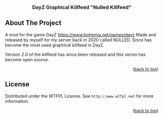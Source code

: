 <h3 align="center">DayZ Graphical Killfeed "Nulled Killfeed"</h3>







</div>















<!-- ABOUT THE PROJECT -->



## About The Project



A mod for the game DayZ https://www.bohemia.net/games/dayz
Made and released by myself for my server back in 2020 called NULLED.
Since has become the most used graphical killfeed in DayZ.

Version 2.0 of the killfeed has since been released and this verion has become open source.

<p align="right">(<a href="#readme-top">back to top</a>)</p>







<!-- LICENSE -->



## License







Distributed under the WTFPL License. See `http://www.wtfpl.net` for more information.







<p align="right">(<a href="#readme-top">back to top</a>)</p>















<!-- MARKDOWN LINKS & IMAGES -->


